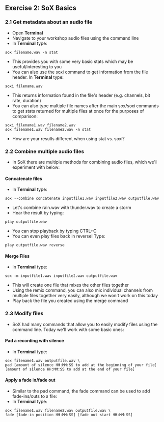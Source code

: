 ## Exercise 2: SoX Basics

### 2.1 Get metadata about an audio file
- Open **Terminal**
- Navigate to your workshop audio files using the command line
- In **Terminal** type:
~~~shell
sox filename.wav -n stat
~~~
- This provides you with some very basic stats which may be useful/interesting to you
- You can also use the soxi command to get information from the file header. In **Terminal** type:
~~~shell
soxi filename.wav
~~~
 - This returns information found in the file's header (e.g. channels, bit rate, duration)
 - You can also type multiple file names after the main sox/soxi commands to get stats returned for multiple files at once for the purposes of comparison:
 ~~~shell
 soxi filename1.wav filename2.wav
 sox filename1.wav filename2.wav -n stat
 ~~~
 - How are your results different when using stat vs. soxi?
### 2.2 Combine multiple audio files
- In SoX there are multiple methods for combining audio files, which we'll experiment with below:
#### Concatenate files
- In **Terminal** type:
~~~shell
sox --combine concatenate inputfile1.wav inputfile2.wav outputfile.wav
~~~
- Let's combine rain.wav with thunder.wav to create a storm
- Hear the result by typing:
~~~shell
play outputfile.wav
~~~
- You can stop playback by typing CTRL+C
- You can even play files back in reverse! Type:
~~~shell
play outputfile.wav reverse
~~~
#### Merge Files
- In **Terminal** type:
~~~shell
sox -m inputfile1.wav inputfile2.wav outputfile.wav
~~~ 
- This will create one file that mixes the other files together
- Using the remix command, you can also mix individual channels from multiple files together very easily, although we won't work on this today
- Play back the file you created using the merge command
### 2.3 Modify files
- SoX had many commands that allow you to easily modify files using the command line. Today we'll work with some basic ones:
#### Pad a recording with silence
- In **Terminal** type:
~~~shell
sox filename1.wav outputfile.wav \
pad [amount of silence HH:MM:SS to add at the beginning of your file] [amount of silence HH:MM:SS to add at the end of your file]  
~~~ 
#### Apply a fade in/fade out
- Similar to the pad command, the fade command can be used to add fade-ins/outs to a file:
- In **Terminal** type:
~~~shell
sox filename1.wav filename2.wav outputfile.wav \
fade [fade-in position HH:MM:SS] [fade out start HH:MM:SS]
~~~ 
